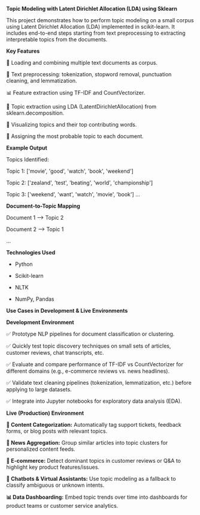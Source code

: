 **Topic Modeling with Latent Dirichlet Allocation (LDA) using Sklearn**

This project demonstrates how to perform topic modeling on a small corpus using Latent Dirichlet Allocation (LDA) implemented in scikit-learn. It includes end-to-end steps starting from text preprocessing to extracting interpretable topics from the documents.

**Key Features**

📂 Loading and combining multiple text documents as corpus.

🧹 Text preprocessing: tokenization, stopword removal, punctuation cleaning, and lemmatization.

📊 Feature extraction using TF-IDF and CountVectorizer.

🧠 Topic extraction using LDA (LatentDirichletAllocation) from sklearn.decomposition.

📌 Visualizing topics and their top contributing words.

🧾 Assigning the most probable topic to each document.

**Example Output**

Topics Identified:

Topic 1: ['movie', 'good', 'watch', 'book', 'weekend']

Topic 2: ['zealand', 'test', 'beating', 'world', 'championship']

Topic 3: ['weekend', 'want', 'watch', 'movie', 'book']
...

**Document-to-Topic Mapping**

Document 1 --> Topic 2

Document 2 --> Topic 1

...

**Technologies Used**

* Python

* Scikit-learn

* NLTK

* NumPy, Pandas

**Use Cases in Development & Live Environments**

**Development Environment**

✅ Prototype NLP pipelines for document classification or clustering.

✅ Quickly test topic discovery techniques on small sets of articles, customer reviews, chat transcripts, etc.

✅ Evaluate and compare performance of TF-IDF vs CountVectorizer for different domains (e.g., e-commerce reviews vs. news headlines).

✅ Validate text cleaning pipelines (tokenization, lemmatization, etc.) before applying to large datasets.

✅ Integrate into Jupyter notebooks for exploratory data analysis (EDA).

**Live (Production) Environment**

**📑 Content Categorization:** Automatically tag support tickets, feedback forms, or blog posts with relevant topics.

**📰 News Aggregation:** Group similar articles into topic clusters for personalized content feeds.

**🛒 E-commerce:** Detect dominant topics in customer reviews or Q&A to highlight key product features/issues.

**🤖 Chatbots & Virtual Assistants:** Use topic modeling as a fallback to classify ambiguous or unknown intents.

**📊 Data Dashboarding:** Embed topic trends over time into dashboards for product teams or customer service analytics.


